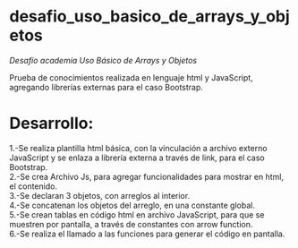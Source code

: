 # desafio_uso_basico_de_arrays_y_objetos

_Desafío academia Uso Básico de Arrays y Objetos_

Prueba de conocimientos realizada en lenguaje html y JavaScript, agregando librerías externas para el caso Bootstrap.

# Desarrollo:

1.-Se realiza plantilla html básica, con la vinculación  a archivo externo JavaScript y se enlaza a librería externa a través de link, para el caso Bootstrap.</br>
2.-Se crea Archivo Js, para agregar funcionalidades para mostrar en html, el contenido.</br>
3.-Se declaran 3 objetos, con arreglos al interior.</br>
4.-Se concatenan los objetos del arreglo, en una constante global.</br>
5.-Se crean tablas en código html en archivo JavaScript, para que se muestren por pantalla, a través de constantes con arrow function.</br>
6.-Se realiza el llamado a las funciones para generar el código en pantalla.


